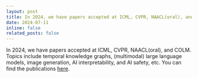 ```yaml
---
layout: post
title: In 2024, we have papers accepted at ICML, CVPR, NAACL(oral), and COLM. 
date: 2024-07-11 
inline: false
related_posts: false
---
```


In 2024, we have papers accepted at ICML, CVPR, NAACL(oral), and COLM. Topics include temporal knowledge graphs, (multimodal) large language models, image generation, AI interpretability, and AI safety, etc. You can find the publications [here](https://tresp-lab.github.io/publications/). 
